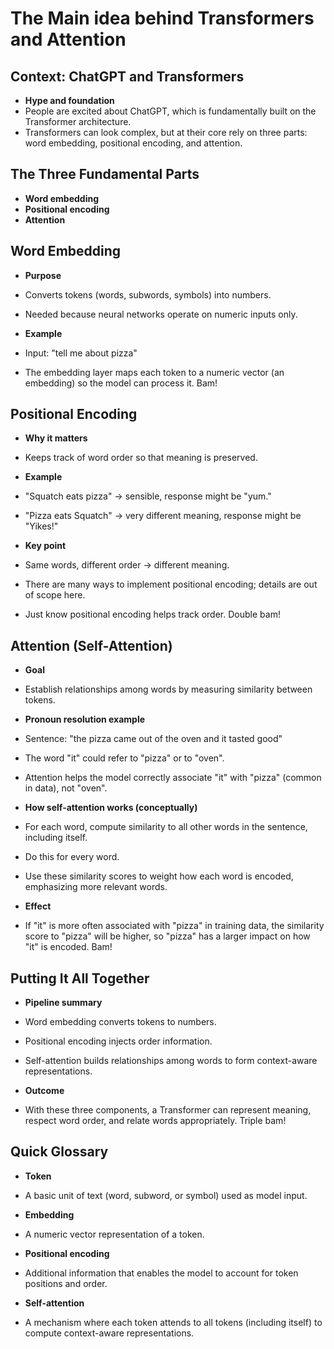 # The Main idea behind Transformers and Attention

## Context: ChatGPT and Transformers

- **Hype and foundation**
- People are excited about ChatGPT, which is fundamentally built on the Transformer architecture.
- Transformers can look complex, but at their core rely on three parts: word embedding, positional encoding, and attention.

## The Three Fundamental Parts

- **Word embedding**
- **Positional encoding**
- **Attention**

## Word Embedding

- **Purpose**
- Converts tokens (words, subwords, symbols) into numbers.
- Needed because neural networks operate on numeric inputs only.

- **Example**
- Input: "tell me about pizza"
- The embedding layer maps each token to a numeric vector (an embedding) so the model can process it. Bam!

## Positional Encoding

- **Why it matters**
- Keeps track of word order so that meaning is preserved.

- **Example**
- "Squatch eats pizza" → sensible, response might be "yum."
- "Pizza eats Squatch" → very different meaning, response might be "Yikes!"

- **Key point**
- Same words, different order → different meaning.
- There are many ways to implement positional encoding; details are out of scope here.
- Just know positional encoding helps track order. Double bam!

## Attention (Self-Attention)

- **Goal**
- Establish relationships among words by measuring similarity between tokens.

- **Pronoun resolution example**
- Sentence: "the pizza came out of the oven and it tasted good"
- The word "it" could refer to "pizza" or to "oven".
- Attention helps the model correctly associate "it" with "pizza" (common in data), not "oven".

- **How self-attention works (conceptually)**
- For each word, compute similarity to all other words in the sentence, including itself.
- Do this for every word.
- Use these similarity scores to weight how each word is encoded, emphasizing more relevant words.

- **Effect**
- If "it" is more often associated with "pizza" in training data, the similarity score to "pizza" will be higher, so "pizza" has a larger impact on how "it" is encoded. Bam!

## Putting It All Together

- **Pipeline summary**
- Word embedding converts tokens to numbers.
- Positional encoding injects order information.
- Self-attention builds relationships among words to form context-aware representations.

- **Outcome**
- With these three components, a Transformer can represent meaning, respect word order, and relate words appropriately. Triple bam!

## Quick Glossary

- **Token**
- A basic unit of text (word, subword, or symbol) used as model input.

- **Embedding**
- A numeric vector representation of a token.

- **Positional encoding**
- Additional information that enables the model to account for token positions and order.

- **Self-attention**
- A mechanism where each token attends to all tokens (including itself) to compute context-aware representations.
